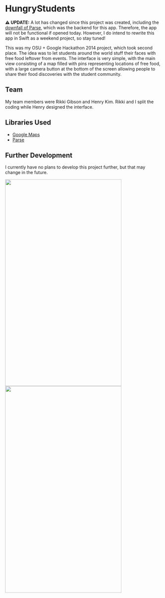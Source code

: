 # HungryStudents
**⚠️ UPDATE:** A lot has changed since this project was created, including the [downfall of Parse](https://bits.blogs.nytimes.com/2016/01/28/facebook-to-shut-down-parse-its-platform-for-mobile-developers/), which was the backend for this app. Therefore, the app will not be functional if opened today. However, I do intend to rewrite this app in Swift as a weekend project, so stay tuned!

This was my OSU + Google Hackathon 2014 project, which took second place. The idea was to let students around the world stuff their faces with free food leftover from events. The interface is very simple, with the main view consisting of a map filled with pins representing locations of free food, with a large camera button at the bottom of the screen allowing people to share their food discoveries with the student community.

## Team
My team members were Rikki Gibson and Henry Kim. Rikki and I split the coding while Henry designed the interface. 

## Libraries Used
- [Google Maps](https://developers.google.com/maps/documentation/ios/)
- [Parse](https://www.parse.com/)

## Further Development
I currently have no plans to develop this project further, but that may change in the future.

<a href="url"><img src="https://github.com/rutgerfarry/HungryStudents/blob/master/assets/screenshots/launchscreen.PNG" align="left" height="667" width="375"></a>
<a href="url"><img src="https://github.com/rutgerfarry/HungryStudents/blob/master/assets/screenshots/mainscreen.PNG" align="left" height="667" width="375"></a>
